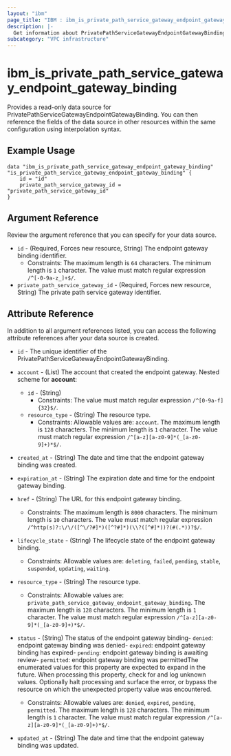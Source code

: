 ```yaml
---
layout: "ibm"
page_title: "IBM : ibm_is_private_path_service_gateway_endpoint_gateway_binding"
description: |-
  Get information about PrivatePathServiceGatewayEndpointGatewayBinding
subcategory: "VPC infrastructure"
---
```


# ibm_is_private_path_service_gateway_endpoint_gateway_binding

Provides a read-only data source for PrivatePathServiceGatewayEndpointGatewayBinding. You can then reference the fields of the data source in other resources within the same configuration using interpolation syntax.

## Example Usage

```hcl
data "ibm_is_private_path_service_gateway_endpoint_gateway_binding" "is_private_path_service_gateway_endpoint_gateway_binding" {
	id = "id"
	private_path_service_gateway_id = "private_path_service_gateway_id"
}
```

## Argument Reference

Review the argument reference that you can specify for your data source.

* `id` - (Required, Forces new resource, String) The endpoint gateway binding identifier.
  * Constraints: The maximum length is `64` characters. The minimum length is `1` character. The value must match regular expression `/^[-0-9a-z_]+$/`.
* `private_path_service_gateway_id` - (Required, Forces new resource, String) The private path service gateway identifier.

## Attribute Reference

In addition to all argument references listed, you can access the following attribute references after your data source is created.

* `id` - The unique identifier of the PrivatePathServiceGatewayEndpointGatewayBinding.
* `account` - (List) The account that created the endpoint gateway.
Nested scheme for **account**:
	* `id` - (String)
	  * Constraints: The value must match regular expression `/^[0-9a-f]{32}$/`.
	* `resource_type` - (String) The resource type.
	  * Constraints: Allowable values are: `account`. The maximum length is `128` characters. The minimum length is `1` character. The value must match regular expression `/^[a-z][a-z0-9]*(_[a-z0-9]+)*$/`.

* `created_at` - (String) The date and time that the endpoint gateway binding was created.

* `expiration_at` - (String) The expiration date and time for the endpoint gateway binding.

* `href` - (String) The URL for this endpoint gateway binding.
  * Constraints: The maximum length is `8000` characters. The minimum length is `10` characters. The value must match regular expression `/^http(s)?:\/\/([^\/?#]*)([^?#]*)(\\?([^#]*))?(#(.*))?$/`.

* `lifecycle_state` - (String) The lifecycle state of the endpoint gateway binding.
  * Constraints: Allowable values are: `deleting`, `failed`, `pending`, `stable`, `suspended`, `updating`, `waiting`.

* `resource_type` - (String) The resource type.
  * Constraints: Allowable values are: `private_path_service_gateway_endpoint_gateway_binding`. The maximum length is `128` characters. The minimum length is `1` character. The value must match regular expression `/^[a-z][a-z0-9]*(_[a-z0-9]+)*$/`.

* `status` - (String) The status of the endpoint gateway binding- `denied`: endpoint gateway binding was denied- `expired`: endpoint gateway binding has expired- `pending`: endpoint gateway binding is awaiting review- `permitted`: endpoint gateway binding was permittedThe enumerated values for this property are expected to expand in the future. When processing this property, check for and log unknown values. Optionally halt processing and surface the error, or bypass the resource on which the unexpected property value was encountered.
  * Constraints: Allowable values are: `denied`, `expired`, `pending`, `permitted`. The maximum length is `128` characters. The minimum length is `1` character. The value must match regular expression `/^[a-z][a-z0-9]*(_[a-z0-9]+)*$/`.

* `updated_at` - (String) The date and time that the endpoint gateway binding was updated.

